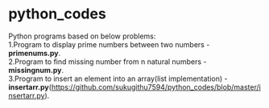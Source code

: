 # python_codes

Python programs based on below problems:  
1.Program to display prime numbers between two numbers - **primenums.py**.  
2.Program to find missing number from n natural numbers - **missingnum.py**.  
3.Program to insert an element into an array(list implementation) - **insertarr.py**(https://github.com/sukugithu7594/python_codes/blob/master/insertarr.py).  

